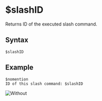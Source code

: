 # $slashID
Returns ID of the executed slash command.

## Syntax
```
$slashID
```

## Example
```
$nomention
ID of this slash command: $slashID
```
![Without](https://user-images.githubusercontent.com/70456337/191593122-4fd47d30-f108-4b4a-b44b-b1f3b5df9980.png)

